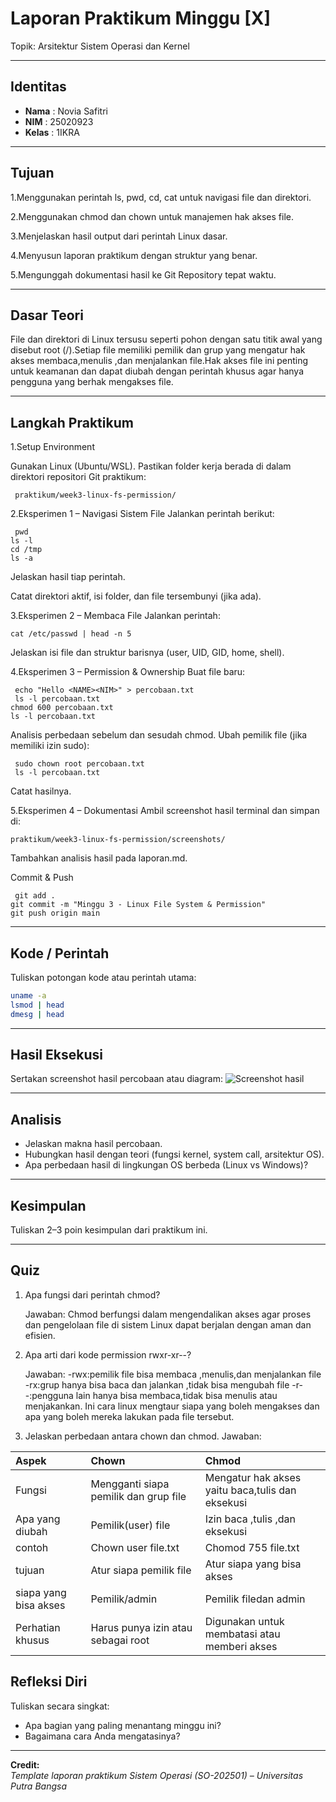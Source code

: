 
# Laporan Praktikum Minggu [X]
Topik: Arsitektur Sistem Operasi dan Kernel

---

## Identitas
- **Nama**  : Novia Safitri  
- **NIM**   : 25020923  
- **Kelas** : 1IKRA

---

## Tujuan
1.Menggunakan perintah ls, pwd, cd, cat untuk navigasi file dan direktori.

2.Menggunakan chmod dan chown untuk manajemen hak akses file.

3.Menjelaskan hasil output dari perintah Linux dasar.

4.Menyusun laporan praktikum dengan struktur yang benar.

5.Mengunggah dokumentasi hasil ke Git Repository tepat waktu.


---

## Dasar Teori
File dan direktori di Linux tersusu seperti pohon dengan satu titik awal yang disebut root (/).Setiap file memiliki pemilik dan grup yang mengatur hak akses membaca,menulis ,dan menjalankan file.Hak akses file ini penting untuk keamanan dan dapat diubah dengan perintah khusus agar hanya pengguna yang berhak mengakses file.

---

## Langkah Praktikum
1.Setup Environment

Gunakan Linux (Ubuntu/WSL).
Pastikan folder kerja berada di dalam direktori repositori Git praktikum:

     praktikum/week3-linux-fs-permission/

2.Eksperimen 1 – Navigasi Sistem File Jalankan perintah berikut:

     pwd
    ls -l
    cd /tmp
    ls -a
Jelaskan hasil tiap perintah.

Catat direktori aktif, isi folder, dan file tersembunyi (jika ada).

3.Eksperimen 2 – Membaca File Jalankan perintah:

    cat /etc/passwd | head -n 5

Jelaskan isi file dan struktur barisnya (user, UID, GID, home, shell).

4.Eksperimen 3 – Permission & Ownership Buat file baru:

     echo "Hello <NAME><NIM>" > percobaan.txt
     ls -l percobaan.txt
    chmod 600 percobaan.txt
    ls -l percobaan.txt

Analisis perbedaan sebelum dan sesudah chmod.
Ubah pemilik file (jika memiliki izin sudo):

     sudo chown root percobaan.txt
     ls -l percobaan.txt
Catat hasilnya.

5.Eksperimen 4 – Dokumentasi
Ambil screenshot hasil terminal dan simpan di:

     
    praktikum/week3-linux-fs-permission/screenshots/
Tambahkan analisis hasil pada laporan.md.

Commit & Push

     git add .
    git commit -m "Minggu 3 - Linux File System & Permission"
    git push origin main


---

## Kode / Perintah
Tuliskan potongan kode atau perintah utama:
```bash
uname -a
lsmod | head
dmesg | head
```

---

## Hasil Eksekusi
Sertakan screenshot hasil percobaan atau diagram:
![Screenshot hasil](screenshots/example.png)

---

## Analisis
- Jelaskan makna hasil percobaan.  
- Hubungkan hasil dengan teori (fungsi kernel, system call, arsitektur OS).  
- Apa perbedaan hasil di lingkungan OS berbeda (Linux vs Windows)?  

---

## Kesimpulan
Tuliskan 2–3 poin kesimpulan dari praktikum ini.

---

## Quiz
1. Apa fungsi dari perintah chmod?

    Jawaban: Chmod berfungsi dalam mengendalikan akses agar proses dan pengelolaan file di sistem Linux dapat berjalan dengan aman dan efisien.
3. Apa arti dari kode permission rwxr-xr--?

    Jawaban: -rwx:pemilik file bisa membaca ,menulis,dan menjalankan file
             -rx:grup hanya bisa baca dan jalankan ,tidak bisa mengubah file
             -r--:pengguna lain hanya bisa membaca,tidak bisa menulis atau               menjakankan.
   Ini cara linux mengtaur siapa yang boleh mengakses dan apa yang boleh mereka lakukan pada file tersebut.
5. Jelaskan perbedaan antara chown dan chmod.
   Jawaban:

Aspek | Chown | Chmod |
  |:--- | :--- | :---|
  Fungsi|Mengganti siapa pemilik dan grup file|Mengatur hak akses yaitu baca,tulis dan eksekusi|
Apa yang diubah|Pemilik(user) file|Izin baca ,tulis ,dan eksekusi|
contoh |Chown user file.txt|Chomod 755 file.txt|
tujuan|Atur siapa pemilik file|Atur siapa yang bisa akses|
siapa yang bisa akses|Pemilik/admin|Pemilik filedan admin|
Perhatian khusus|Harus punya izin atau sebagai root|Digunakan untuk membatasi atau memberi akses|
## Refleksi Diri
Tuliskan secara singkat:
- Apa bagian yang paling menantang minggu ini?  
- Bagaimana cara Anda mengatasinya?  

---

**Credit:**  
_Template laporan praktikum Sistem Operasi (SO-202501) – Universitas Putra Bangsa_
